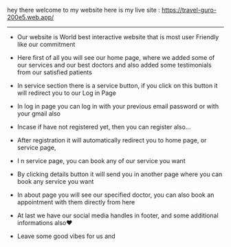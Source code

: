 hey there welcome to my website
here is my live site : https://travel-guro-200e5.web.app/

---

- Our website is World best interactive website that is most user Friendly like our commitment

* Here first of all you will see our home page, where we added some of our services and our best doctors and also added some testimonials from our satisfied patients

* In service section there is a service button, if you click on this button it will redirect you to our Log in Page
* In log in page you can log in with your previous email password or with your gmail also
* Incase if have not registered yet, then you can register also...
* After registration it will automatically redirect you to home page, or service page,
* I n service page, you can book any of our service you want
* By clicking details button it will send you in another page where you can book any service you want
* In about page you will see our specified doctor, you can also book an appointment with them directly from here
* At last we have our social media handles in footer, and some additional informations also❤️
* Leave some good vibes for us and

